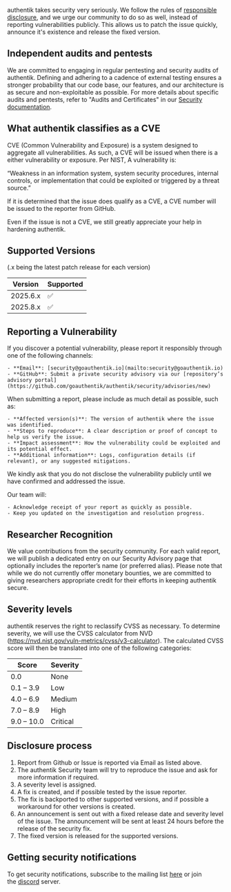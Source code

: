 authentik takes security very seriously. We follow the rules of [responsible disclosure](https://en.wikipedia.org/wiki/Responsible_disclosure), and we urge our community to do so as well, instead of reporting vulnerabilities publicly. This allows us to patch the issue quickly, announce it's existence and release the fixed version.

## Independent audits and pentests

We are committed to engaging in regular pentesting and security audits of authentik. Defining and adhering to a cadence of external testing ensures a stronger probability that our code base, our features, and our architecture is as secure and non-exploitable as possible. For more details about specific audits and pentests, refer to "Audits and Certificates" in our [Security documentation](https://docs.goauthentik.io/docs/security).

## What authentik classifies as a CVE

CVE (Common Vulnerability and Exposure) is a system designed to aggregate all vulnerabilities. As such, a CVE will be issued when there is a either vulnerability or exposure. Per NIST, A vulnerability is:

“Weakness in an information system, system security procedures, internal controls, or implementation that could be exploited or triggered by a threat source.”

If it is determined that the issue does qualify as a CVE, a CVE number will be issued to the reporter from GitHub.

Even if the issue is not a CVE, we still greatly appreciate your help in hardening authentik.

## Supported Versions

(.x being the latest patch release for each version)

| Version   | Supported |
| --------- | --------- |
| 2025.6.x  | ✅        |
| 2025.8.x  | ✅        |

## Reporting a Vulnerability

If you discover a potential vulnerability, please report it responsibly through one of the following channels:

    - **Email**: [security@goauthentik.io](mailto:security@goauthentik.io)
    - **GitHub**: Submit a private security advisory via our [repository’s advisory portal](https://github.com/goauthentik/authentik/security/advisories/new)

When submitting a report, please include as much detail as possible, such as:

    - **Affected version(s)**: The version of authentik where the issue was identified.
    - **Steps to reproduce**: A clear description or proof of concept to help us verify the issue.
    - **Impact assessment**: How the vulnerability could be exploited and its potential effect.
    - **Additional information**: Logs, configuration details (if relevant), or any suggested mitigations.

We kindly ask that you do not disclose the vulnerability publicly until we have confirmed and addressed the issue.

Our team will:

    - Acknowledge receipt of your report as quickly as possible.
    - Keep you updated on the investigation and resolution progress.

## Researcher Recognition

We value contributions from the security community. For each valid report, we will publish a dedicated entry on our Security Advisory page that optionally includes the reporter’s name (or preferred alias). Please note that while we do not currently offer monetary bounties, we are committed to giving researchers appropriate credit for their efforts in keeping authentik secure.

## Severity levels

authentik reserves the right to reclassify CVSS as necessary. To determine severity, we will use the CVSS calculator from NVD (https://nvd.nist.gov/vuln-metrics/cvss/v3-calculator). The calculated CVSS score will then be translated into one of the following categories:

| Score      | Severity |
| ---------- | -------- |
| 0.0        | None     |
| 0.1 – 3.9  | Low      |
| 4.0 – 6.9  | Medium   |
| 7.0 – 8.9  | High     |
| 9.0 – 10.0 | Critical |

## Disclosure process

1. Report from Github or Issue is reported via Email as listed above.
2. The authentik Security team will try to reproduce the issue and ask for more information if required.
3. A severity level is assigned.
4. A fix is created, and if possible tested by the issue reporter.
5. The fix is backported to other supported versions, and if possible a workaround for other versions is created.
6. An announcement is sent out with a fixed release date and severity level of the issue. The announcement will be sent at least 24 hours before the release of the security fix.
7. The fixed version is released for the supported versions.

## Getting security notifications

To get security notifications, subscribe to the mailing list [here](https://groups.google.com/g/authentik-security-announcements) or join the [discord](https://goauthentik.io/discord) server.
